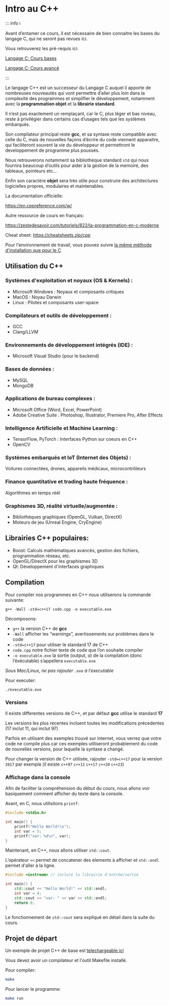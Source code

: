 # Intro au C++

::: info ℹ️

Avant d’entamer ce cours, il est nécessaire de bien connaitre les bases du langage C, qui ne seront pas revues ici.

Vous retrouverez les pré-requis ici:

[Langage C: Cours bases](../c-bases/langage-c.md)

[Langage C: Cours avancé](../c-avance/langage-c-avance.md)

:::

Le langage C++ est un successeur du Langage C auquel il apporte de nombreuses nouveautés qui vont permettre d’aller plus loin dans la complexité des programmes et simplifier le développement, notamment avec la **programmation objet** et la **librairie standard**.

Il n’est pas exactement un remplaçant, car le C, plus léger et bas niveau, reste à privilégier dans certains cas d’usages tels que les systèmes embarqués.

Son compilateur principal reste **gcc**, et sa syntaxe reste compatible avec celle du C, mais de nouvelles façons d’écrire du code viennent apparaitre, qui faciliteront souvent la vie du développeur et permettront le developpement de programme plus poussés.

Nous retrouverons notamment sa bibliothèque standard `std` qui nous fournira beaucoup d’outils pour aider à la gestion de la memoire, des tableaux, pointeurs etc…

Enfin son caractère **objet** sera très utile pour construire des architectures logicielles propres, modulaires et maintenables.

La documentation officielle:

https://en.cppreference.com/w/

Autre ressource de cours en français:

https://zestedesavoir.com/tutoriels/822/la-programmation-en-c-moderne

Cheat sheet:
https://cheatsheets.zip/cpp

Pour l'environnement de travail, vous pouvez suivre [la même méthode d'installation que pour le C](/cours/c-cpp/c-bases/langage-c#coder-localement)

## Utilisation du C++

### Systèmes d'exploitation et noyaux (OS & Kernels) :

- Microsoft Windows : Noyaux et composants critiques
- MacOS : Noyau Darwin
- Linux : Pilotes et composants user-space

### Compilateurs et outils de développement :

- GCC
- Clang/LLVM

### Environnements de développement intégrés (IDE) :

- Microsoft Visual Studio (pour le backend)

### Bases de données :

- MySQL
- MongoDB

### Applications de bureau complexes :

- Microsoft Office (Word, Excel, PowerPoint)
- Adobe Creative Suite : Photoshop, Illustrator, Premiere Pro, After Effects

### Intelligence Artificielle et Machine Learning :

- TensorFlow, PyTorch : Interfaces Python sur coeurs en C++
- OpenCV

### Systèmes embarqués et IoT (Internet des Objets) :

Voitures connectées, drones, appareils médicaux, microcontrôleurs

### Finance quantitative et trading haute fréquence :

Algorithmes en temps réél

### Graphismes 3D, réalité virtuelle/augmentée :

- Bibliothèques graphiques (OpenGL, Vulkan, DirectX)
- Moteurs de jeu (Unreal Engine, CryEngine)

## Librairies C++ populaires:

- Boost: Calculs mathématiques avancés, gestion des fichiers, programmation réseau, etc.
- OpenGL/DirectX pour les graphismes 3D
- Qt: Développement d'interfaces graphiques

## Compilation

Pour compiler nos programmes en C++ nous utiliserons la commande suivante:

`g++ -Wall -std=c++17 code.cpp -o executable.exe`

Décomposons:

- `g++` la version C++ de **gcc**
- `-Wall` afficher les “warnings”, avertissements sur problèmes dans le code
- `-std=c++17` pour utiliser le standard 17 de C++
- `code.cpp` notre fichier texte de code que l’on souhaite compiler
- `-o executable.exe` la sortie (output, o) de la compilation (donc l’éxécutable) s’appellera `executable.exe`

_Sous Mac/Linux, ne pas rajouter `.exe` à l’executable_

Pour executer:

`./executable.exe`

### Versions

Il existe differentes versions de C++, et par défaut **gcc** utilise le standard **17**

Les versions les plus recentes incluent toutes les modifications précedentes (17 inclut 11, qui inclut 97)

Parfois en utilisant des exemples trouvé sur internet, vous verrez que votre code ne compile plus car ces exemples utiliseront probablement du code de nouvelles versions, pour laquelle la syntaxe a changé.

Pour changer la version de C++ utilisée, rajouter `-std=c++17` pour la version `2017` par exemple (il existe `c++97` `c++11` `c++17` `c++20` `c++23`)

### Affichage dans la console

Afin de faciliter la compréhension du début du cours, nous allons voir basiquement comment afficher du texte dans la console.

Avant, en C, nous utilisitons `printf`:

```c
#include <stdio.h>

int main() {
    printf("Hello World!\n");
    int var = 5;
    printf("var: %d\n", var);
}
```

Maintenant, en C++, nous allons utiliser `std::cout`.

L’opérateur `<<` permet de concatener des elements à afficher et `std::endl` permet d'aller à la ligne.

```cpp
#include <iostream> // inclure la librairie d'entrée/sortie

int main() {
    std::cout << "Hello World!" << std::endl;
    int var = 4;
    std::cout << "var: " << var << std::endl;
    return 0;
}
```

Le fonctionnement de `std::cout` sera expliqué en détail dans la suite du cours.

## Projet de départ

Un exemple de projet C++ de base est [telechargeable ici](/files/cpp_base_project.zip)

Vous devez avoir un compilateur et l'outil Makefile installé.

Pour compiler:

```bash
make
```

Pour lancer le programme:

```bash
make run
```
